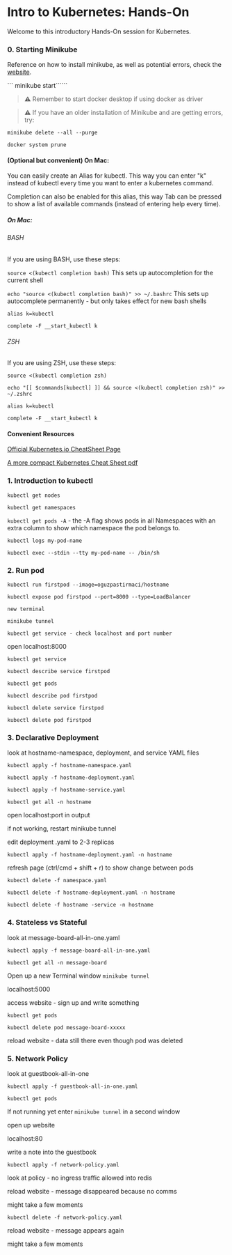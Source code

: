 # Intro to Kubernetes: Hands-On

Welcome to this introductory Hands-On session for Kubernetes. 

### 0. Starting Minikube

Reference on how to install minikube, as well as potential errors, check the [website](https://minikube.sigs.k8s.io/docs/start/).

``` minikube start``````

> :warning: Remember to start docker desktop if using docker as driver

> :warning: If you have an older installation of Minikube and are getting errors, try:

```minikube delete --all --purge```

```docker system prune```

#### (Optional but convenient) On Mac: 

You can easily create an Alias for kubectl. This way you can enter "k" instead of kubectl every time you want to enter a kubernetes command. 

Completion can also be enabled for this alias, this way Tab can be pressed to show a list of available commands (instead of entering help every time).

##### On Mac:

###### BASH

If you are using BASH, use these steps:

```source <(kubectl completion bash)``` This sets up autocompletion for the current shell

```echo "source <(kubectl completion bash)" >> ~/.bashrc``` This sets up autocomplete permanently - but only takes effect for new bash shells

```alias k=kubectl```

```complete -F __start_kubectl k```

###### ZSH

If you are using ZSH, use these steps:

```source <(kubectl completion zsh)```

```echo "[[ $commands[kubectl] ]] && source <(kubectl completion zsh)" >> ~/.zshrc```

```alias k=kubectl```

```complete -F __start_kubectl k```

#### Convenient Resources

[Official Kubernetes.io CheatSheet Page](https://kubernetes.io/docs/reference/kubectl/cheatsheet/)

[A more compact Kubernetes Cheat Sheet pdf](https://linuxacademy.com/site-content/uploads/2019/04/Kubernetes-Cheat-Sheet_07182019.pdf)


### 1. Introduction to kubectl
```kubectl get nodes```

```kubectl get namespaces```

```kubectl get pods -A``` - the -A flag shows pods in all Namespaces with an extra column to show which namespace the pod belongs to. 

```kubectl logs my-pod-name```

```kubectl exec --stdin --tty my-pod-name -- /bin/sh```


### 2. Run pod
```kubectl run firstpod --image=oguzpastirmaci/hostname```

```kubectl expose pod firstpod --port=8000 --type=LoadBalancer```


```new terminal```

```minikube tunnel```

```kubectl get service - check localhost and port number```

open localhost:8000

```kubectl get service```

```kubectl describe service firstpod```

```kubectl get pods```

```kubectl describe pod firstpod```


```kubectl delete service firstpod```

```kubectl delete pod firstpod```


### 3. Declarative Deployment

look at hostname-namespace, deployment, and service YAML files 

```kubectl apply -f hostname-namespace.yaml```

```kubectl apply -f hostname-deployment.yaml```

```kubectl apply -f hostname-service.yaml```


```kubectl get all -n hostname```


open localhost:port in output

if not working, restart minikube tunnel


edit deployment .yaml to 2-3 replicas


```kubectl apply -f hostname-deployment.yaml -n hostname```


refresh page (ctrl/cmd + shift + r) to show change between pods


```kubectl delete -f namespace.yaml```

```kubectl delete -f hostname-deployment.yaml -n hostname```

```kubectl delete -f hostname -service -n hostname```


### 4. Stateless vs Stateful 

look at message-board-all-in-one.yaml

```kubectl apply -f message-board-all-in-one.yaml```

```kubectl get all -n message-board```


Open up a new Terminal window ```minikube tunnel``` 

localhost:5000

access website - sign up and write something


```kubectl get pods```

```kubectl delete pod message-board-xxxxx```


reload website - data still there even though pod was deleted


### 5. Network Policy

look at guestbook-all-in-one

```kubectl apply -f guestbook-all-in-one.yaml```

```kubectl get pods```

If not running yet enter `minikube tunnel` in a second window

open up website

localhost:80

write a note into the guestbook


```kubectl apply -f network-policy.yaml```

look at policy - no ingress traffic allowed into redis


reload website - message disappeared because no comms

might take a few moments

```kubectl delete -f network-policy.yaml```


reload website - message appears again

might take a few moments







